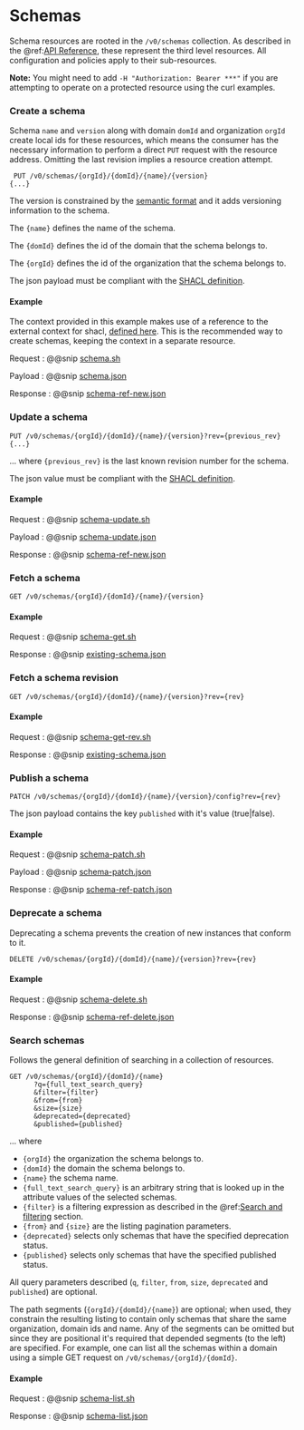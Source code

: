 # Schemas

Schema resources are rooted in the `/v0/schemas` collection.  As described in the
@ref:[API Reference](index.md), these represent the third level resources.  All configuration and policies apply to their
sub-resources.

**Note:** You might need to add `-H "Authorization: Bearer ***"` if you are attempting to operate on a protected resource using the curl examples.


### Create a schema

Schema `name` and `version` along with domain `domId` and organization `orgId` create local ids for these resources, which means the consumer has the necessary information to perform
a direct `PUT` request with the resource address.  Omitting the last revision implies a resource creation attempt.

```
 PUT /v0/schemas/{orgId}/{domId}/{name}/{version} 
{...}
```

The version is constrained by the [semantic format](http://semver.org/) and it adds versioning information to the schema.

The `{name}` defines the name of the schema.

The `{domId}` defines the id of the domain that the schema belongs to.

The `{orgId}` defines the id of the organization that the schema belongs to.

The json payload must be compliant with the [SHACL definition](https://www.w3.org/TR/shacl/).

#### Example
The context provided in this example makes use of a reference to the external context for shacl, [defined here](https://github.com/BlueBrain/nexus-commons/blob/master/modules/schemas/src/main/resources/contexts/nexus/core/shacl20170720/v0.1.0.json). This is the recommended way to create schemas, keeping the context in a separate resource.

Request
:   @@snip [schema.sh](../assets/api-reference/schemas/schema.sh)

Payload
:   @@snip [schema.json](../assets/api-reference/schemas/schema.json)

Response
:   @@snip [schema-ref-new.json](../assets/api-reference/schemas/schema-ref-new.json)

### Update a schema

```
PUT /v0/schemas/{orgId}/{domId}/{name}/{version}?rev={previous_rev}
{...}
```
... where `{previous_rev}` is the last known revision number for the schema.

The json value must be compliant with the [SHACL definition](https://www.w3.org/TR/shacl/).

#### Example

Request
:   @@snip [schema-update.sh](../assets/api-reference/schemas/schema-update.sh)

Payload
:   @@snip [schema-update.json](../assets/api-reference/schemas/schema-update.json)

Response
:   @@snip [schema-ref-new.json](../assets/api-reference/schemas/schema-ref.json)

### Fetch a schema

```
GET /v0/schemas/{orgId}/{domId}/{name}/{version}
```
#### Example

Request
:   @@snip [schema-get.sh](../assets/api-reference/schemas/schema-get.sh)

Response
:   @@snip [existing-schema.json](../assets/api-reference/schemas/existing-schema.json)

### Fetch a schema revision

```
GET /v0/schemas/{orgId}/{domId}/{name}/{version}?rev={rev}
```
#### Example

Request
:   @@snip [schema-get-rev.sh](../assets/api-reference/schemas/schema-get-rev.sh)

Response
:   @@snip [existing-schema.json](../assets/api-reference/schemas/existing-schema.json)


### Publish a schema

```
PATCH /v0/schemas/{orgId}/{domId}/{name}/{version}/config?rev={rev}
```

The json payload contains the key `published` with it's value (true|false).

#### Example

Request
:   @@snip [schema-patch.sh](../assets/api-reference/schemas/schema-patch.sh)

Payload
:   @@snip [schema-patch.json](../assets/api-reference/schemas/schema-patch.json)

Response
:   @@snip [schema-ref-patch.json](../assets/api-reference/schemas/schema-ref-patch.json)


### Deprecate a schema

Deprecating a schema prevents the creation of new instances that conform to it.

```
DELETE /v0/schemas/{orgId}/{domId}/{name}/{version}?rev={rev}
```

#### Example

Request
:   @@snip [schema-delete.sh](../assets/api-reference/schemas/schema-delete.sh)

Response
:   @@snip [schema-ref-delete.json](../assets/api-reference/schemas/schema-ref-delete.json)

### Search schemas

Follows the general definition of searching in a collection of resources.

```
GET /v0/schemas/{orgId}/{domId}/{name}
      ?q={full_text_search_query}
      &filter={filter}
      &from={from}
      &size={size}
      &deprecated={deprecated}
      &published={published}
```
... where 

* `{orgId}` the organization the schema belongs to.
* `{domId}` the domain the schema belongs to.
* `{name}` the schema name.
* `{full_text_search_query}` is an arbitrary string that is looked up in the attribute values of the selected schemas.
* `{filter}` is a filtering expression as described in the @ref:[Search and filtering](operating-on-resources.md#search-and-filtering) section.  
* `{from}` and `{size}` are the listing pagination parameters.  
* `{deprecated}` selects only schemas that have the specified deprecation status.
* `{published}` selects only schemas that have the specified published status.

All query parameters described (`q`, `filter`, `from`, `size`, `deprecated` and `published`) are optional.

The path segments (`{orgId}/{domId}/{name}`) are optional; when used, they constrain the resulting listing to contain only schemas that share the same organization, domain ids and name. 
Any of the segments can be omitted but since they are positional it's required that depended segments (to the left) are specified. For example, one can list all the schemas within a domain using a simple GET request on `/v0/schemas/{orgId}/{domId}`.

#### Example

Request
:   @@snip [schema-list.sh](../assets/api-reference/schemas/schema-list.sh)

Response
:   @@snip [schema-list.json](../assets/api-reference/schemas/schema-list.json)
